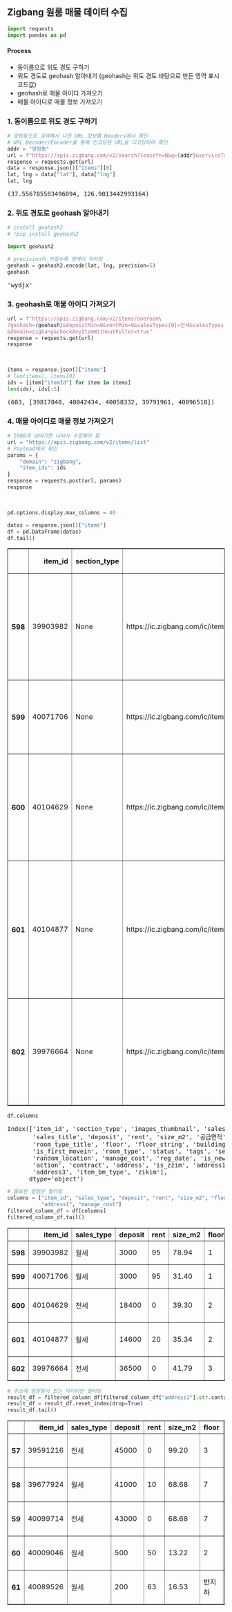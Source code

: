 ## Zigbang 원룸 매물 데이터 수집

```python
import requests
import pandas as pd
```

#### Process

- 동이름으로 위도 경도 구하기
- 위도 경도로 geohash 알아내기 (geohash는 위도 경도 바탕으로 만든 영역 표시 코드값)
- geohash로 매물 아이디 가져오기
- 매물 아이디로 매물 정보 가져오기

### 1. 동이름으로 위도 경도 구하기

```python
# 망원동으로 검색해서 나온 URL 정보를 Headers에서 확인
# URL Decoder/Encoder를 통해 인코딩된 URL을 디코딩하여 확인
addr = "망원동"
url = f"https://apis.zigbang.com/v2/search?leaseYn=N&q={addr}&serviceType=원룸"
response = requests.get(url)
data = response.json()["items"][0]
lat, lng = data["lat"], data["lng"]
lat, lng
```

<pre>
(37.556785583496094, 126.9013442993164)
</pre>

### 2. 위도 경도로 geohash 알아내기

```python
# install geohash2
# !pip install geohash2
```

```python
import geohash2
```

```python
# precision이 커질수록 영역이 작아짐
geohash = geohash2.encode(lat, lng, precision=5)
geohash
```

<pre>
'wydjx'
</pre>

### 3. geohash로 매물 아이디 가져오기

```python
url = f"https://apis.zigbang.com/v2/items/oneroom\
?geohash={geohash}&depositMin=0&rentMin=0&salesTypes[0]=전세&salesTypes[1]=월세\
&domain=zigbang&checkAnyItemWithoutFilter=true"
response = requests.get(url)
response
```

<pre>
<Response [200]>
</pre>

```python
items = response.json()["items"]
# len(items), items[0]
ids = [item["itemId"] for item in items]
len(ids), ids[:5]
```

<pre>
(603, [39817840, 40042434, 40058332, 39791961, 40096518])
</pre>

### 4. 매물 아이디로 매물 정보 가져오기

```python
# 1000개 넘어가면 나눠서 수집해야 함
url = "https://apis.zigbang.com/v2/items/list"
# Payload에서 확인
params = {
    "domain": "zigbang", 
    "item_ids": ids
}
response = requests.post(url, params)
response
```

<pre>
<Response [200]>
</pre>

```python
pd.options.display.max_columns = 40
```

```python
datas = response.json()["items"]
df = pd.DataFrame(datas)
df.tail()
```

<div>
<table border="1" class="dataframe">
  <thead>
    <tr style="text-align: right;">
      <th></th>
      <th>item_id</th>
      <th>section_type</th>
      <th>images_thumbnail</th>
      <th>sales_type</th>
      <th>sales_title</th>
      <th>deposit</th>
      <th>rent</th>
      <th>size_m2</th>
      <th>공급면적</th>
      <th>전용면적</th>
      <th>계약면적</th>
      <th>room_type_title</th>
      <th>floor</th>
      <th>floor_string</th>
      <th>building_floor</th>
      <th>title</th>
      <th>is_first_movein</th>
      <th>room_type</th>
      <th>status</th>
      <th>tags</th>
      <th>service_type</th>
      <th>random_location</th>
      <th>manage_cost</th>
      <th>reg_date</th>
      <th>is_new</th>
      <th>addressOrigin</th>
      <th>action</th>
      <th>contract</th>
      <th>address</th>
      <th>is_zzim</th>
      <th>address1</th>
      <th>address2</th>
      <th>address3</th>
      <th>item_bm_type</th>
      <th>zikim</th>
    </tr>
  </thead>
  <tbody>
    <tr>
      <th>598</th>
      <td>39903982</td>
      <td>None</td>
      <td>https://ic.zigbang.com/ic/items/39903982/78104...</td>
      <td>월세</td>
      <td>월세</td>
      <td>3000</td>
      <td>95</td>
      <td>78.94</td>
      <td>{'m2': 78.94, 'p': '23.9'}</td>
      <td>{'m2': 31.37, 'p': '9.5'}</td>
      <td>None</td>
      <td>None</td>
      <td>1</td>
      <td>1</td>
      <td>2</td>
      <td>내부 올수리 완료, 깨끗하고 깔끔한 투룸</td>
      <td>None</td>
      <td>04</td>
      <td>True</td>
      <td>[]</td>
      <td>빌라</td>
      <td>{'lat': 37.56799169336686, 'lng': 126.91091894...</td>
      <td>0</td>
      <td>2024-03-06T11:22:53+09:00</td>
      <td>False</td>
      <td>{'local1': '서울시', 'local2': '마포구', 'local3': '...</td>
      <td>{'isRead': False, 'readAt': None, 'isInquired'...</td>
      <td></td>
      <td>마포구 중동</td>
      <td>False</td>
      <td>서울시 마포구 중동</td>
      <td>None</td>
      <td>None</td>
      <td>PARTNERS</td>
      <td>{'hasVrKey': False}</td>
    </tr>
    <tr>
      <th>599</th>
      <td>40071706</td>
      <td>None</td>
      <td>https://ic.zigbang.com/ic/items/40071706/1.jpg</td>
      <td>월세</td>
      <td>월세</td>
      <td>3000</td>
      <td>95</td>
      <td>31.40</td>
      <td>{'m2': 31.4, 'p': '9.5'}</td>
      <td>{'m2': 31.4, 'p': '9.5'}</td>
      <td>None</td>
      <td>None</td>
      <td>1</td>
      <td>1</td>
      <td>2</td>
      <td>올리모델링 옵션O 깔끔 투룸</td>
      <td>None</td>
      <td>04</td>
      <td>True</td>
      <td>[]</td>
      <td>빌라</td>
      <td>{'lat': 37.567994390023806, 'lng': 126.9115616...</td>
      <td>0</td>
      <td>2024-03-05T17:01:25+09:00</td>
      <td>False</td>
      <td>{'local1': '서울시', 'local2': '마포구', 'local3': '...</td>
      <td>{'isRead': False, 'readAt': None, 'isInquired'...</td>
      <td></td>
      <td>마포구 중동</td>
      <td>False</td>
      <td>서울시 마포구 중동</td>
      <td>None</td>
      <td>None</td>
      <td>ZIGBANG</td>
      <td>NaN</td>
    </tr>
    <tr>
      <th>600</th>
      <td>40104629</td>
      <td>None</td>
      <td>https://ic.zigbang.com/ic/items/40104629/78676...</td>
      <td>전세</td>
      <td>전세</td>
      <td>18400</td>
      <td>0</td>
      <td>39.30</td>
      <td>{'m2': 39.3, 'p': '11.9'}</td>
      <td>{'m2': 35.34, 'p': '10.7'}</td>
      <td>None</td>
      <td>None</td>
      <td>2</td>
      <td>2</td>
      <td>2</td>
      <td>우드 디자인의 아늑한 투룸, 즉시 입주 가능</td>
      <td>None</td>
      <td>04</td>
      <td>True</td>
      <td>[]</td>
      <td>빌라</td>
      <td>{'lat': 37.56807917020881, 'lng': 126.90982816...</td>
      <td>0</td>
      <td>2024-03-08T10:37:31+09:00</td>
      <td>True</td>
      <td>{'local1': '서울시', 'local2': '마포구', 'local3': '...</td>
      <td>{'isRead': False, 'readAt': None, 'isInquired'...</td>
      <td></td>
      <td>마포구 성산동</td>
      <td>False</td>
      <td>서울시 마포구 성산동</td>
      <td>None</td>
      <td>None</td>
      <td>PARTNERS</td>
      <td>{'hasVrKey': False}</td>
    </tr>
    <tr>
      <th>601</th>
      <td>40104877</td>
      <td>None</td>
      <td>https://ic.zigbang.com/ic/items/40104877/1.jpg</td>
      <td>월세</td>
      <td>월세</td>
      <td>14600</td>
      <td>20</td>
      <td>35.34</td>
      <td>{'m2': 35.34, 'p': '10.7'}</td>
      <td>{'m2': 35.34, 'p': '10.7'}</td>
      <td>None</td>
      <td>None</td>
      <td>2</td>
      <td>2</td>
      <td>2</td>
      <td>보증보험가능 투룸 대출가능 주택가 컨디션좋음 베란다o</td>
      <td>None</td>
      <td>04</td>
      <td>True</td>
      <td>[]</td>
      <td>빌라</td>
      <td>{'lat': 37.56805172167567, 'lng': 126.90918905...</td>
      <td>0</td>
      <td>2024-03-08T10:45:49+09:00</td>
      <td>True</td>
      <td>{'local1': '서울시', 'local2': '마포구', 'local3': '...</td>
      <td>{'isRead': False, 'readAt': None, 'isInquired'...</td>
      <td></td>
      <td>마포구 성산동</td>
      <td>False</td>
      <td>서울시 마포구 성산동</td>
      <td>None</td>
      <td>None</td>
      <td>ZIGBANG</td>
      <td>NaN</td>
    </tr>
    <tr>
      <th>602</th>
      <td>39976664</td>
      <td>None</td>
      <td>https://ic.zigbang.com/ic/items/39976664/1.jpg</td>
      <td>전세</td>
      <td>전세</td>
      <td>36500</td>
      <td>0</td>
      <td>41.79</td>
      <td>{'m2': 41.79, 'p': '12.6'}</td>
      <td>{'m2': 41.79, 'p': '12.6'}</td>
      <td>None</td>
      <td>None</td>
      <td>3</td>
      <td>3</td>
      <td>6</td>
      <td>가좌역도보2분거리호재지역신축3룸전세</td>
      <td>None</td>
      <td>05</td>
      <td>True</td>
      <td>[]</td>
      <td>빌라</td>
      <td>{'lat': 37.569321334104906, 'lng': 126.9092469...</td>
      <td>5</td>
      <td>2024-02-27T11:08:28+09:00</td>
      <td>False</td>
      <td>{'local1': '서울시', 'local2': '마포구', 'local3': '...</td>
      <td>{'isRead': False, 'readAt': None, 'isInquired'...</td>
      <td></td>
      <td>마포구 중동</td>
      <td>False</td>
      <td>서울시 마포구 중동</td>
      <td>None</td>
      <td>None</td>
      <td>ZIGBANG</td>
      <td>NaN</td>
    </tr>
  </tbody>
</table>
</div>

```python
df.columns
```

<pre>
Index(['item_id', 'section_type', 'images_thumbnail', 'sales_type',
       'sales_title', 'deposit', 'rent', 'size_m2', '공급면적', '전용면적', '계약면적',
       'room_type_title', 'floor', 'floor_string', 'building_floor', 'title',
       'is_first_movein', 'room_type', 'status', 'tags', 'service_type',
       'random_location', 'manage_cost', 'reg_date', 'is_new', 'addressOrigin',
       'action', 'contract', 'address', 'is_zzim', 'address1', 'address2',
       'address3', 'item_bm_type', 'zikim'],
      dtype='object')
</pre>

```python
# 필요한 컬럼만 필터링
columns = ["item_id", "sales_type", "deposit", "rent", "size_m2", "floor", "building_floor",
           "address1", "manage_cost"]
filtered_column_df = df[columns]
filtered_column_df.tail()
```

<div>
<table border="1" class="dataframe">
  <thead>
    <tr style="text-align: right;">
      <th></th>
      <th>item_id</th>
      <th>sales_type</th>
      <th>deposit</th>
      <th>rent</th>
      <th>size_m2</th>
      <th>floor</th>
      <th>building_floor</th>
      <th>address1</th>
      <th>manage_cost</th>
    </tr>
  </thead>
  <tbody>
    <tr>
      <th>598</th>
      <td>39903982</td>
      <td>월세</td>
      <td>3000</td>
      <td>95</td>
      <td>78.94</td>
      <td>1</td>
      <td>2</td>
      <td>서울시 마포구 중동</td>
      <td>0</td>
    </tr>
    <tr>
      <th>599</th>
      <td>40071706</td>
      <td>월세</td>
      <td>3000</td>
      <td>95</td>
      <td>31.40</td>
      <td>1</td>
      <td>2</td>
      <td>서울시 마포구 중동</td>
      <td>0</td>
    </tr>
    <tr>
      <th>600</th>
      <td>40104629</td>
      <td>전세</td>
      <td>18400</td>
      <td>0</td>
      <td>39.30</td>
      <td>2</td>
      <td>2</td>
      <td>서울시 마포구 성산동</td>
      <td>0</td>
    </tr>
    <tr>
      <th>601</th>
      <td>40104877</td>
      <td>월세</td>
      <td>14600</td>
      <td>20</td>
      <td>35.34</td>
      <td>2</td>
      <td>2</td>
      <td>서울시 마포구 성산동</td>
      <td>0</td>
    </tr>
    <tr>
      <th>602</th>
      <td>39976664</td>
      <td>전세</td>
      <td>36500</td>
      <td>0</td>
      <td>41.79</td>
      <td>3</td>
      <td>6</td>
      <td>서울시 마포구 중동</td>
      <td>5</td>
    </tr>
  </tbody>
</table>
</div>

```python
# 주소에 망원동이 있는 데이터만 필터링
result_df = filtered_column_df[filtered_column_df["address1"].str.contains("망원동")]
result_df = result_df.reset_index(drop=True)
result_df.tail()
```

<div>
<table border="1" class="dataframe">
  <thead>
    <tr style="text-align: right;">
      <th></th>
      <th>item_id</th>
      <th>sales_type</th>
      <th>deposit</th>
      <th>rent</th>
      <th>size_m2</th>
      <th>floor</th>
      <th>building_floor</th>
      <th>address1</th>
      <th>manage_cost</th>
    </tr>
  </thead>
  <tbody>
    <tr>
      <th>57</th>
      <td>39591216</td>
      <td>전세</td>
      <td>45000</td>
      <td>0</td>
      <td>99.20</td>
      <td>3</td>
      <td>5</td>
      <td>서울시 마포구 망원동</td>
      <td>5</td>
    </tr>
    <tr>
      <th>58</th>
      <td>39677924</td>
      <td>월세</td>
      <td>41000</td>
      <td>10</td>
      <td>68.68</td>
      <td>7</td>
      <td>7</td>
      <td>서울시 마포구 망원동</td>
      <td></td>
    </tr>
    <tr>
      <th>59</th>
      <td>40099714</td>
      <td>전세</td>
      <td>43000</td>
      <td>0</td>
      <td>68.68</td>
      <td>7</td>
      <td>7</td>
      <td>서울시 마포구 망원동</td>
      <td>7</td>
    </tr>
    <tr>
      <th>60</th>
      <td>40009046</td>
      <td>월세</td>
      <td>500</td>
      <td>50</td>
      <td>13.22</td>
      <td>2</td>
      <td>3</td>
      <td>서울시 마포구 망원동</td>
      <td>7</td>
    </tr>
    <tr>
      <th>61</th>
      <td>40089526</td>
      <td>월세</td>
      <td>200</td>
      <td>63</td>
      <td>16.53</td>
      <td>반지하</td>
      <td>3</td>
      <td>서울시 마포구 망원동</td>
      <td>7</td>
    </tr>
  </tbody>
</table>
</div>
